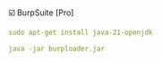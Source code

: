 :ballot_box_with_check: BurpSuite [Pro]
```yaml
sudo apt-get install java-21-openjdk
```
```yaml
java -jar burploader.jar
```
